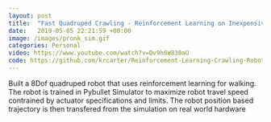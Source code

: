 ```yaml
---
layout: post
title:  "Fast Quadruped Crawling - Reinforcement Learning on Inexpensive Hardware"
date:   2019-05-05 22:21:59 +00:00
image: /images/pronk_sim.gif
categories: Personal
video: https://www.youtube.com/watch?v=Dv9h6W830aU
code: https://github.com/krcarter/Reinforcement-Learning-Crawling-Robot/tree/main
---
```


Built a 8Dof quadruped robot that uses reinforcement learning for walking. The robot is trained in Pybullet Simulator to maximize robot travel speed contrained by actuator specifications and limits. The robot position based trajectory is then transfered from the simulation on real world hardware
